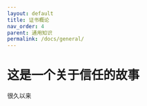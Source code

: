 ```yaml
---
layout: default
title: 证书概论
nav_order: 4
parent: 通用知识
permalink: /docs/general/
---
```



# 这是一个关于信任的故事

很久以来
